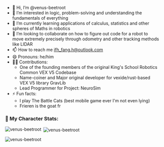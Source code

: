 - 👋 Hi, I’m @venus-beetroot
- 👀 I’m interested in logic, problem-solving and understanding the fundamentals of everything
- 🌱 I’m currently learning applications of calculus, statistics and other spheres of Maths in robotics
- 💞️ I’m looking to collaborate on how to figure out code for a robot to move extremely precisely through odometry and other tracking methods like LIDAR
- 📫 How to reach me ifh_fang.h@outlook.com
- 😄 Pronouns: he/him
- 👨‍💻 Contributions:
  - One of the founding members of the original King's School Robotics Common VEX V5 Codebase
  - Name-coiner and Major original developer for vexide/rust-based VEX V5 library GravLib
  - Lead Programmer for Project: NeuroSim
- ⚡ Fun facts:
   - I play The Battle Cats (best mobile game ever I'm not even lying)
   - Frieren is the goat fr

### 👾 My Character Stats:
  
<p><img align="left" src="https://github-readme-stats.vercel.app/api/top-langs?username=venus-beetroot&show_icons=true&locale=en&layout=compact" alt="venus-beetroot" /></p>

<p>&nbsp;<img align="center" src="https://github-readme-stats.vercel.app/api?username=venus-beetroot&show_icons=true&locale=en" alt="venus-beetroot" /></p>

<p><img align="center" src="https://github-readme-streak-stats.herokuapp.com/?user=venus-beetroot&" alt="venus-beetroot" /></p>


<!---
venus-beetroot/venus-beetroot is a ✨ special ✨ repository because its `README.md` (this file) appears on your GitHub profile.
You can click the Preview link to take a look at your changes.
--->
